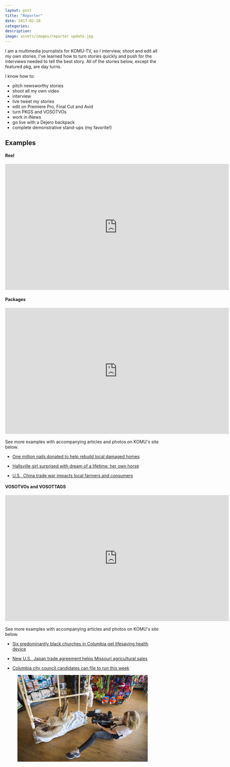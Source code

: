 ```yaml
---
layout: post
title: "Reporter"
date: 2017-02-10
categories:
description:
image: assets/images/reporter update.jpg
---
```

I am a multimedia journalists for KOMU-TV, so I interview, shoot and edit all my own stories. I've learned how to turn stories quickly and push for the interviews needed to tell the best story. All of the stories below, except the featured pkg, are day turns.

I know how to:
* pitch newsworthy stories
* shoot all my own video
* interview
* live tweet my stories
* edit on Premiere Pro, Final Cut and Avid
* turn PKGS and VOSOTVOs
* work in iNews
* go live with a Dejero backpack
* complete demonstrative stand-ups (my favorite!)

## Examples
<h4>Reel</h4>

<iframe width="728" height="410" src="https://www.youtube.com/embed/XXzREONuEUQ" frameborder="0" allow="accelerometer; autoplay; encrypted-media; gyroscope; picture-in-picture" allowfullscreen></iframe>

<h4>Packages</h4>

<iframe src="https://www.komu.com/videoplayer/iframe_jw.cfm?video_id=55018" height="410" width="728" frameBorder="0" scrolling="auto" ></iframe>

See more examples with accompanying articles and photos on KOMU's site below.
* [One million nails donated to help rebuild local damaged homes](https://www.komu.com/news/one-million-nails-donated-to-help-rebuild-local-damaged-homes)

* [Hallsville girl surprised with dream of a lifetime: her own horse](https://www.komu.com/news/hallsville-girl-surprised-with-dream-of-a-lifetime-her-own-horse)

* [U.S., China trade war impacts local farmers and consumers](https://www.komu.com/news/u-s-china-trade-war-impacts-local-farmers-and-consumers)

<h4>VOSOTVOs and VOSOTTAGS</h4>

<iframe src="https://www.komu.com/videoplayer/iframe_jw.cfm?video_id=55961" height="410" width="728" frameBorder="0" scrolling="auto" ></iframe>

See more examples with accompanying articles and photos on KOMU's site below.

* [Six predominantly black churches in Columbia get lifesaving health device](https://www.komu.com/news/six-predominantly-black-churches-in-columbia-get-lifesaving-health-device)

* [New U.S., Japan trade agreement helps Missouri agricultural sales](https://www.komu.com/news/new-u-s-japan-trade-agreement-helps-missouri-agricultural-sales)

* [Columbia city council candidates can file to run this week](https://www.komu.com/news/columbia-city-council-candidates-can-file-to-run-this-week)

<figure class="large-img">
  <img src="/assets/images/ground.JPG" alt="Placeholder"/>
</figure>
